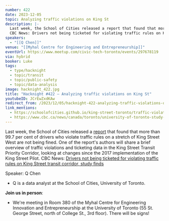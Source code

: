 ```yaml
---
number: 422
date: 2023-12-05
topic: Analyzing traffic violations on King St
description: |-
  Last week, the School of Cities released a report that found that more than 99.7 per cent of drivers who violate traffic rules on a stretch of King Street West are not being fined. One of the report's authors will share a brief overview of traffic violations and ticketing data in the King Street Transit Priority Corridor, looking at changes since the 2017 implementation of the King Street Pilot.
  CBC News: Drivers not being ticketed for violating traffic rules on King Street transit corridor, study finds
speakers:
  - "[[Q Chen]]"
venue: "[[Myhal Centre for Engineering and Entrepreneurship]]"
eventUrl: https://www.meetup.com/civic-tech-toronto/events/297678119
via: hybrid
booker: Luke
tags:
  - type/hacknight
  - topic/transit
  - topic/public-safety
  - topic/data-analysis
image: hacknight_422.jpg
title: "Hacknight #422 – Analyzing traffic violations on King St"
youtubeID: JCrEwZxdKAw
redirect_from: /2023/12/05/hacknight-422-analyzing-traffic-violations-on-king-st-with-q-chen/
link_mentions:
  - https://schoolofcities.github.io/king-street-toronto/traffic-violations
  - https://www.cbc.ca/news/canada/toronto/university-of-toronto-study-king-street-transit-priority-corridor-traffic-violations-1.7044404
---
```

Last week, the School of Cities released a [report](https://schoolofcities.github.io/king-street-toronto/traffic-violations) that found that more than 99.7 per cent of drivers who violate traffic rules on a stretch of King Street West are not being fined. One of the report's authors will share a brief overview of traffic violations and ticketing data in the King Street Transit Priority Corridor, looking at changes since the 2017 implementation of the King Street Pilot.
CBC News: [Drivers not being ticketed for violating traffic rules on King Street transit corridor, study finds](https://www.cbc.ca/news/canada/toronto/university-of-toronto-study-king-street-transit-priority-corridor-traffic-violations-1.7044404)

Speaker: Q Chen

* Q is a data analyst at the School of Cities, University of Toronto.

**Join us in person**:

* We're meeting in Room 380 of the Myhal Centre for Engineering Innovation and Entrepreneurship at the University of Toronto (55 St. George Street, north of College St., 3rd floor). There will be signs!
